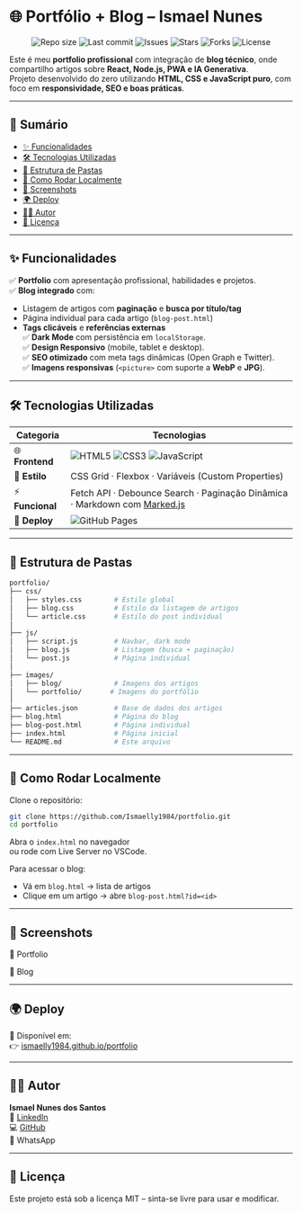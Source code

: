 # 🌐 Portfólio + Blog – Ismael Nunes  

<p align="center">
  <img src="https://img.shields.io/github/repo-size/Ismaelly1984/portfolio?color=6366f1&style=for-the-badge" alt="Repo size">
  <img src="https://img.shields.io/github/last-commit/Ismaelly1984/portfolio?color=10b981&style=for-the-badge" alt="Last commit">
  <img src="https://img.shields.io/github/issues/Ismaelly1984/portfolio?color=f97316&style=for-the-badge" alt="Issues">
  <img src="https://img.shields.io/github/stars/Ismaelly1984/portfolio?color=8b5cf6&style=for-the-badge" alt="Stars">
  <img src="https://img.shields.io/github/forks/Ismaelly1984/portfolio?color=3b82f6&style=for-the-badge" alt="Forks">
  <img src="https://img.shields.io/badge/license-MIT-blue.svg?style=for-the-badge" alt="License">
</p>

Este é meu **portfolio profissional** com integração de **blog técnico**, onde compartilho artigos sobre **React, Node.js, PWA e IA Generativa**.  
Projeto desenvolvido do zero utilizando **HTML, CSS e JavaScript puro**, com foco em **responsividade, SEO e boas práticas**.  

---

## 📑 Sumário  

- [✨ Funcionalidades](#-funcionalidades)  
- [🛠️ Tecnologias Utilizadas](#️-tecnologias-utilizadas)  
- [📂 Estrutura de Pastas](#-estrutura-de-pastas)  
- [🚀 Como Rodar Localmente](#-como-rodar-localmente)  
- [📸 Screenshots](#-screenshots)  
- [🌍 Deploy](#-deploy)  
- [👨‍💻 Autor](#-autor)  
- [📜 Licença](#-licença)  

---

## ✨ Funcionalidades  

✅ **Portfolio** com apresentação profissional, habilidades e projetos.  
✅ **Blog integrado** com:  
   - Listagem de artigos com **paginação** e **busca por título/tag**  
   - Página individual para cada artigo (`blog-post.html`)  
   - **Tags clicáveis** e **referências externas**  
✅ **Dark Mode** com persistência em `localStorage`.  
✅ **Design Responsivo** (mobile, tablet e desktop).  
✅ **SEO otimizado** com meta tags dinâmicas (Open Graph e Twitter).  
✅ **Imagens responsivas** (`<picture>` com suporte a **WebP** e **JPG**).  

---

## 🛠️ Tecnologias Utilizadas  

| Categoria        | Tecnologias |
|------------------|-------------|
| 🌐 **Frontend**  | ![HTML5](https://img.shields.io/badge/HTML5-E34F26?style=for-the-badge&logo=html5&logoColor=white) ![CSS3](https://img.shields.io/badge/CSS3-1572B6?style=for-the-badge&logo=css3&logoColor=white) ![JavaScript](https://img.shields.io/badge/JavaScript-323330?style=for-the-badge&logo=javascript&logoColor=F7DF1E) |
| 🎨 **Estilo**    | CSS Grid · Flexbox · Variáveis (Custom Properties) |
| ⚡ **Funcional** | Fetch API · Debounce Search · Paginação Dinâmica · Markdown com [Marked.js](https://marked.js.org/) |
| 🚀 **Deploy**    | ![GitHub Pages](https://img.shields.io/badge/GitHub%20Pages-222222?style=for-the-badge&logo=github&logoColor=white) |

---

## 📂 Estrutura de Pastas  

```bash
portfolio/
├── css/
│   ├── styles.css        # Estilo global
│   ├── blog.css          # Estilo da listagem de artigos
│   └── article.css       # Estilo do post individual
│
├── js/
│   ├── script.js         # Navbar, dark mode
│   ├── blog.js           # Listagem (busca + paginação)
│   └── post.js           # Página individual
│
├── images/
│   ├── blog/             # Imagens dos artigos
│   └── portfolio/       # Imagens do portfólio
│
├── articles.json         # Base de dados dos artigos
├── blog.html             # Página do blog
├── blog-post.html        # Página individual
├── index.html            # Página inicial
└── README.md             # Este arquivo
```

---

## 🚀 Como Rodar Localmente

Clone o repositório:

```bash
git clone https://github.com/Ismaelly1984/portfolio.git
cd portfolio
```

Abra o `index.html` no navegador  
ou rode com Live Server no VSCode.

Para acessar o blog:

- Vá em `blog.html` → lista de artigos
- Clique em um artigo → abre `blog-post.html?id=<id>`

---

## 📸 Screenshots

💼 Portfolio

📝 Blog

---

## 🌍 Deploy

🔗 Disponível em:  
👉 [ismaelly1984.github.io/portfolio](https://ismaelly1984.github.io/portfolio)

---

## 👨‍💻 Autor

**Ismael Nunes dos Santos**  
💼 [LinkedIn](https://www.linkedin.com/in/ismael-nunes-dos-santos/)  
💻 [GitHub](https://github.com/Ismaelly1984)  
📱 WhatsApp

---

## 📜 Licença

Este projeto está sob a licença MIT – sinta-se livre para usar e modificar.